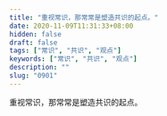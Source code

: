 ```yaml
---
title: "重视常识，那常常是塑造共识的起点。"
date: 2020-11-09T11:31:33+08:00
hidden: false
draft: false
tags: ["常识", "共识", "观点"]
keywords: ["常识", "共识", "观点"]
description: ""
slug: "0901"
---
```


重视常识，那常常是塑造共识的起点。